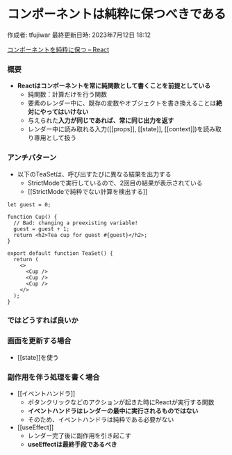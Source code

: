 # コンポーネントは純粋に保つべきである

作成者: tfujiwar
最終更新日時: 2023年7月12日 18:12

[コンポーネントを純粋に保つ – React](https://ja.react.dev/learn/keeping-components-pure)

### 概要

- **Reactはコンポーネントを常に純関数として書くことを前提としている**
    - 純関数：計算だけを行う関数
    - 要素のレンダー中に、既存の変数やオブジェクトを書き換えることは**絶対にやってはいけない**
    - 与えられた**入力が同じであれば、常に同じ出力を返す**
    - レンダー中に読み取れる入力([[props]], [[state]], [[context]])を読み取り専用として扱う

### アンチパターン

- 以下のTeaSetは、呼び出すたびに異なる結果を出力する
    - StrictModeで実行しているので、2回目の結果が表示されている
    - [[StrictModeで純粋でない計算を検出する]]

```
let guest = 0;

function Cup() {
  // Bad: changing a preexisting variable!
  guest = guest + 1;
  return <h2>Tea cup for guest #{guest}</h2>;
}

export default function TeaSet() {
  return (
    <>
      <Cup />
      <Cup />
      <Cup />
    </>
  );
}

```

### ではどうすれば良いか

### 画面を更新する場合

- [[state]]を使う

### 副作用を伴う処理を書く場合

- [[イベントハンドラ]]
    - ボタンクリックなどのアクションが起きた時にReactが実行する関数
    - **イベントハンドラはレンダーの最中に実行されるものではない**
    - そのため、イベントハンドラは純粋である必要がない
- [[useEffect]]
    - レンダー完了後に副作用を引き起こす
    - **useEffectは最終手段であるべき**